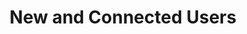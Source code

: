 ---
sidebar_position: 4
title: New and Connected Users
description: How to create new users and connect them to Sky
keywords: [Fexr, Sky, blockchain, connector, web3, decentralized, database, storage, authentication, login, console, create-subnet, blockchain, new, connected, users]
---